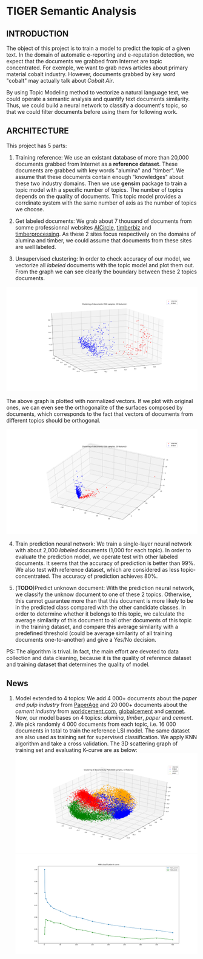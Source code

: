 # TIGER Semantic Analysis

## INTRODUCTION
The object of this project is to train a model to predict the topic of a given text. In the domain of automatic e-reporting and e-reputation detection, we expect that the documents we grabbed from Internet are topic concentrated. For exemple, we want to grab news articles about primary material cobalt industry. However, documents grabbed by key word "cobalt" may actually talk about *Cobalt Air*.

By using Topic Modeling method to vectorize a natural language text, we could operate a semantic analysis and quantify text documents similarity. Thus, we could build a neural network to classify a document's topic, so that we could filter documents before using them for following work.


## ARCHITECTURE
This project has 5 parts:

1. Training reference: We use an existant database of more than 20,000 documents grabbed from Internet as a **reference dataset**. These documents are grabbed with key words "alumina" and "timber". We assume that these documents contain enough "knowledges" about these two industry domains. Then we use **gensim** package to train a topic model with a specific number of topics. The number of topics depends on the quality of documents. This topic model provides a corrdinate system with the same number of axis as the number of topics we choose.

2. Get labeled documents: We grab about 7 thousand of documents from somme professionnal websites [AlCircle](http://www.alcircle.com/), [timberbiz](https://www.timberbiz.com.au/) and [timberprocessing](http://www.timberprocessing.com). As these 2 sites focus respectively on the domains of alumina and timber, we could assume that documents from these sites are well labeled.

3. Unsupervised clustering: In order to check accuracy of our model, we vectorize all *labeled* documents with the topic model and plot them out. From the graph we can see clearly the boundary between these 2 topics documents.

![Alt](/src/graph/20features_labelset_norm_3d.png)

The above graph is plotted with normalized vectors. If we plot with original ones, we can even see the orthogonalite of the surfaces composed by documents, which corresponds to the fact that vectors of documents from different topics should be orthogonal.

![Alt](/src/graph/20features_labelset_3d.png)

4. Train prediction neural network: We train a single-layer neural network with about 2,000 *labeled* documents (1,000 for each topic). In order to evaluate the prediction model, we operate test with other labeled documents. It seems that the accuracy of prediction is better than 99%. We also test with reference dataset, which are considered as less topic-concentrated. The accuracy of prediction achieves 80%.

5. (**TODO**)Predict unknown document: With the prediction neural network, we classify the unknow document to one of these 2 topics. Otherwise, this cannot guarantee more than that this document is more likely to be in the predicted class compared with the other candidate classes. In order to determine whether it belongs to this topic, we calculate the average similarity of this document to all other documents of this topic in the training dataset, and compare this average similarity with a predefined threshold (could be average similarity of all training documents one-to-another) and give a Yes/No decision.

PS: The algorithm is trival. In fact, the main effort are devoted to data collection and data cleaning, because it is the quality of reference dataset and training dataset that determines the quality of model.

## News
1. Model extended to 4 topics:
    We add 4 000+ documents about the *paper and pulp industry* from [PaperAge](http://www.paperage.com/) and 20 000+ documents about the *cement industry* from [worldcement.com](https://www.worldcement.com/news/), [globalcement](http://www.globalcement.com/news/) and [cemnet](https://www.cemnet.com/News/). Now, our model bases on 4 topics: *alumina*, *timber*, *paper* and *cement*.
2. We pick randomly 4 000 documents from each topic, i.e. 16 000  documents in total to train the reference LSI model. The same dataset are also used as training set for supervised classification. We apply KNN algorithm and take a cross validation. The 3D scattering graph of training set and evaluating K-curve are as below:
![Alt](/src/graph/10features_4topics_norm_3d.png)
![Alt](/src/graph/KNN_kCurve.png)
